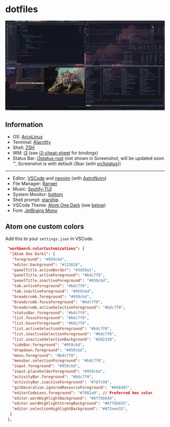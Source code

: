 # dotfiles

![img](/ss/screenshot.png)

## Information

- OS: [ArcoLinux](https://arcolinux.com/)
- Terminal: [Alacritty](https://github.com/alacritty/alacritty)
- Shell: [ZSH](https://github.com/zsh-users/zsh)
- WM: [i3](https://i3wm.org/) (see [i3-cheat-sheet](i3-cheat-sheet.md) for bindings)
- Status Bar: [i3status-rust](https://github.com/greshake/i3status-rust) (not shown in Screenshot, will be updated soon :tm:, Screenshot is with default i3bar (with [py3status](https://github.com/ultrabug/py3status)))

---

- Editor: [VSCode](https://code.visualstudio.com/) and [neovim](https://github.com/neovim/neovim) (with [AstroNvim](https://github.com/AstroNvim/AstroNvim))
- File Manager: [Ranger](https://github.com/ranger/ranger)
- Music: [Spotify-TUI](https://github.com/Rigellute/spotify-tui)
- System Monitor: [bottom](https://github.com/clementtsang/bottom)
- Shell prompt: [starship](https://starship.rs)
- VSCode Theme: [Atom One Dark](https://marketplace.visualstudio.com/items?itemName=akamud.vscode-theme-onedark) (see [below](#atom-one-custom-colors))
- Font: [JetBrains Mono](https://aur.archlinux.org/packages/nerd-fonts-jetbrains-mono)

## Atom one custom colors

Add this to your `settings.json` in VSCode.

```json
 "workbench.colorCustomizations": {
  "[Atom One Dark]": {
   "foreground": "#959cbd",
   "editor.background": "#131620",
   "panelTitle.activeBorder": "#3d59a1",
   "panelTitle.activeForeground": "#bdc7f0",
   "panelTitle.inactiveForeground": "#959cbd",
   "tab.activeForeground": "#bdc7f0",
   "tab.inactiveForeground": "#959cbd",
   "breadcrumb.foreground": "#959cbd",
   "breadcrumb.focusForeground": "#bdc7f0",
   "breadcrumb.activeSelectionForeground": "#bdc7f0",
   "statusBar.foreground": "#bdc7f0",
   "list.focusForeground": "#bdc7f0",
   "list.hoverForeground": "#bdc7f0",
   "list.activeSelectionForeground": "#bdc7f0",
   "list.inactiveSelectionForeground": "#bdc7f0",
   "list.inactiveSelectionBackground": "#202330",
   "sideBar.foreground": "#959cbd",
   "dropdown.foreground": "#959cbd",
   "menu.foreground": "#bdc7f0",
   "menubar.selectionForeground": "#bdc7f0",
   "input.foreground": "#959cbd",
   "input.placeholderForeground": "#959cbd",
   "activityBar.foreground": "#bdc7f0",
   "activityBar.inactiveForeground": "#787c99",
   "gitDecoration.ignoredResourceForeground": "#696d87",
   "editorCodeLens.foreground": "#7982a9", // Preferred hex color
   "editor.wordHighlightBackground": "#6f7bb644",
   "editor.wordHighlightStrongBackground": "#6f7bb655",
   "editor.selectionHighlightBackground": "#072eee33",
  }
 },
```
